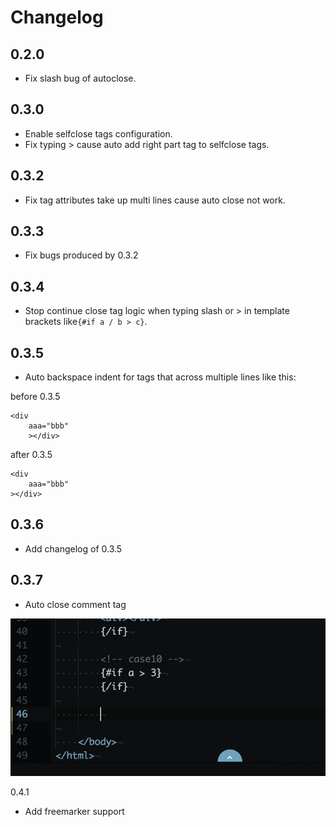# Changelog

## 0.2.0
- Fix slash bug of autoclose.

## 0.3.0
- Enable selfclose tags configuration.
- Fix typing > cause auto add right part tag to selfclose tags.

## 0.3.2
- Fix tag attributes take up multi lines cause auto close not work.

## 0.3.3
- Fix bugs produced by 0.3.2

## 0.3.4
- Stop continue close tag logic when typing slash or > in template brackets like`{#if a / b > c}`.

## 0.3.5
- Auto backspace indent for tags that across multiple lines like this:

before 0.3.5
```
<div
    aaa="bbb"
    ></div>
```
after 0.3.5
```
<div
    aaa="bbb"
></div>
```

## 0.3.6
- Add changelog of 0.3.5


## 0.3.7
- Auto close comment tag

![A screenshot of 0.3.7](https://raw.githubusercontent.com/yubaoquan/yubaoquan.github.io/master/images/auto-close-html2-demo/commentDemo.gif)

0.4.1
- Add freemarker support
